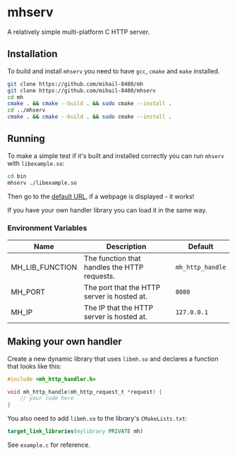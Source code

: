 # mhserv
A relatively simple multi-platform C HTTP server. 

## Installation
To build and install `mhserv` you need to have `gcc`, `cmake` and `make` installed.

```sh
git clone https://github.com/mihail-8480/mh
git clone https://github.com/mihail-8480/mhserv
cd mh
cmake . && cmake --build . && sudo cmake --install .
cd ../mhserv
cmake . && cmake --build . && sudo cmake --install .
```

## Running
To make a simple test if it's built and installed correctly you can run `mhserv` with `libexample.so`:

```sh
cd bin
mhserv ./libexample.so
```

Then go to the [default URL](http://localhost:8080/), if a webpage is displayed - it works!

If you have your own handler library you can load it in the same way.

### Environment Variables

| Name | Description | Default |
|------| ----------- | ------- |
| MH_LIB_FUNCTION | The function that handles the HTTP requests. | `mh_http_handle` |
| MH_PORT | The port that the HTTP server is hosted at. | `8080` |
| MH_IP | The IP that the HTTP server is hosted at. | `127.0.0.1` |

## Making your own handler

Create a new dynamic library that uses `libmh.so` and declares a function that looks like this:

```c
#include <mh_http_handler.h>

void mh_http_handle(mh_http_request_t *request) {
    // your code here
}

```

You also need to add `libmh.so` to the library's `CMakeLists.txt`:
```cmake
target_link_libraries(mylibrary PRIVATE mh)
```

See `example.c` for reference.
